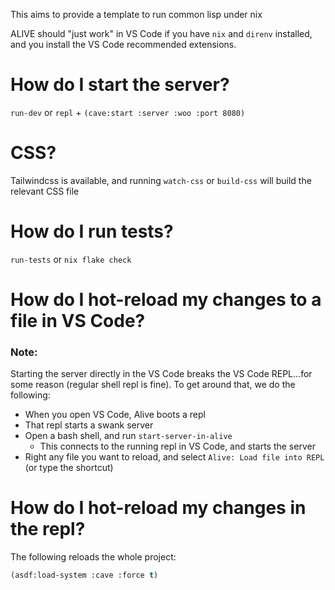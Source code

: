 This aims to provide a template to run common lisp under nix

ALIVE should "just work" in VS Code if you have `nix` and `direnv` installed, and you install the VS Code recommended extensions.

# How do I start the server?

`run-dev` or `repl` + `(cave:start :server :woo :port 8080)`

# CSS?

Tailwindcss is available, and running `watch-css` or `build-css` will build the relevant CSS file

# How do I run tests?

`run-tests` or `nix flake check`

# How do I hot-reload my changes to a file in VS Code?

### Note:

Starting the server directly in the VS Code breaks the VS Code REPL...for some reason (regular shell repl is fine). To get around that, we do the following:

- When you open VS Code, Alive boots a repl
- That repl starts a swank server
- Open a bash shell, and run `start-server-in-alive`
  - This connects to the running repl in VS Code, and starts the server
- Right any file you want to reload, and select `Alive: Load file into REPL` (or type the shortcut)

# How do I hot-reload my changes in the repl?

The following reloads the whole project:

```lisp
(asdf:load-system :cave :force t)
```
